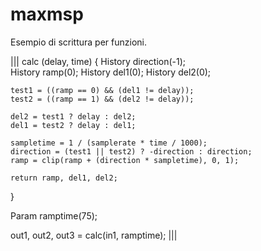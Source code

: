 # maxmsp
Esempio di scrittura per funzioni.

|||
calc (delay, time)
{
	History direction(-1);	
	History ramp(0);
	History del1(0);
	History del2(0);
	 
	test1 = ((ramp == 0) && (del1 != delay));
	test2 = ((ramp == 1) && (del2 != delay));
	
	del2 = test1 ? delay : del2;
	del1 = test2 ? delay : del1;
	
	sampletime = 1 / (samplerate * time / 1000);
	direction = (test1 || test2) ? -direction : direction;
	ramp = clip(ramp + (direction * sampletime), 0, 1);
	
	return ramp, del1, del2;
}

Param ramptime(75);

out1, out2, out3 = calc(in1, ramptime);
|||
